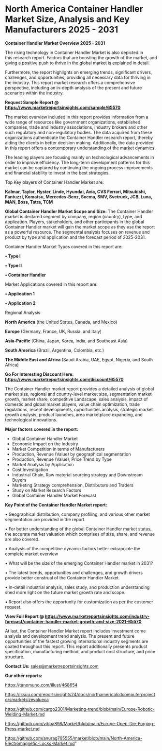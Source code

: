 # North America Container Handler Market Size, Analysis and Key Manufacturers 2025 - 2031

<Strong> Container Handler Market Overview 2025 - 2031</strong>

The rising technology in Container Handler Market is also depicted in this research report. Factors that are boosting the growth of the market, and giving a positive push to thrive in the global market is explained in detail.

Furthermore, the report highlights on emerging trends, significant drivers, challenges, and opportunities, providing all necessary data for thriving in the industry. This report market research offers a comprehensive perspective, including an in-depth analysis of the present and future scenarios within the industry.

<strong>Request Sample Report @ <a href=https://www.marketreportsinsights.com/sample/65570>https://www.marketreportsinsights.com/sample/65570</a></strong>

The market overview included in this report provides information from a wide range of resources like government organizations, established companies, trade and industry associations, industry brokers and other such regulatory and non-regulatory bodies. The data acquired from these organizations authenticate the Container Handler research report, thereby aiding the clients in better decision making. Additionally, the data provided in this report offers a contemporary understanding of the market dynamics.

The leading players are focusing mainly on technological advancements in order to improve efficiency. The long-term development patterns for this market can be captured by continuing the ongoing process improvements and financial stability to invest in the best strategies.

Top Key players of Container Handler Market are:

<strong>Kalmar, Taylor, Hyster, Linde, Hyundai, Avia, CVS Ferrari, Mitsubishi, Fantuzzi, Komatsu, Mercedes-Benz, Socma, SMV, Svetruck, JCB, Luna, MAN, Boss, Tatra, TCM</strong>

<strong><b>Global Container Handler Market Scope and Size:</b></strong>
The Container Handler market is declared segment by company, region (country), type, and application. Players, stakeholders, and other participants in the global Container Handler market will gain the market scope as they use the report as a powerful resource. The segmental analysis focuses on revenue and product by type and application and the forecast period of 2025-2031.

Container Handler Market Types covered in this report are:

<strong>• Type I

• Type II

• Container Handler</strong>

Market Applications covered in this report are:

<strong>• Application 1

• Application 2</strong> 

Regional Analysis

<strong>North America</strong> (the United States, Canada, and Mexico)

<strong>Europe</strong> (Germany, France, UK, Russia, and Italy)

<strong>Asia-Pacific</strong> (China, Japan, Korea, India, and Southeast Asia)

<strong>South America</strong> (Brazil, Argentina, Colombia, etc.)

<strong>The Middle East and Africa</strong> (Saudi Arabia, UAE, Egypt, Nigeria, and South Africa)

<strong>Go For Interesting Discount Here: <a href=https://www.marketreportsinsights.com/discount/65570>https://www.marketreportsinsights.com/discount/65570</a></strong>

The Container Handler market report provides a detailed analysis of global market size, regional and country-level market size, segmentation market growth, market share, competitive Landscape, sales analysis, impact of domestic and global market players, value chain optimization, trade regulations, recent developments, opportunities analysis, strategic market growth analysis, product launches, area marketplace expanding, and technological innovations.

<strong><b>Major factors covered in the report:</b></strong>
<ul>
  <li>Global Container Handler Market </li>
  <li>Economic Impact on the Industry</li>
  <li>Market Competition in terms of Manufacturers</li>
  <li>Production, Revenue (Value) by geographical segmentation</li>
  <li>Production, Revenue (Value), Price Trend by Type</li>
  <li>Market Analysis by Application</li>
  <li>Cost Investigation</li>
  <li>Industrial Chain, Raw material sourcing strategy and Downstream Buyers</li>
  <li>Marketing Strategy comprehension, Distributors and Traders</li>
  <li>Study on Market Research Factors</li>
  <li>Global Container Handler Market Forecast</li>
</ul>

<strong><b>Key Point of the Container Handler Market report:</b></strong>

• Geographical distribution, company profiling, and various other market segmentation are provided in the report.

• For better understanding of the global Container Handler market status, the accurate market valuation which comprises of size, share, and revenue are also covered.

• Analysis of the competitive dynamic factors better extrapolate the complete market overview

• What will be the size of the emerging Container Handler market in 2031?

• The latest trends, opportunities and challenges, and growth drivers provide better construal of the Container Handler Market.

• In-detail industrial analysis, sales study, and production understanding shed more light on the future market growth rate and scope.

• Report also offers the opportunity for customization as per the customer request.

<strong><b>View Full Report @ <a href=https://www.marketreportsinsights.com/industry-forecast/container-handler-market-growth-and-size-2021-65570>https://www.marketreportsinsights.com/industry-forecast/container-handler-market-growth-and-size-2021-65570</a></b></strong>


At last, the Container Handler Market report includes investment come analysis and development trend analysis. The present and future opportunities of the fastest growing international industry segments are coated throughout this report. This report additionally presents product specification, manufacturing method, and product cost structure, and price structure.

<strong>Contact Us:</strong>
sales@marketreportsinsights.com

<strong>Our other reports:</strong>

<a href=https://tanomuno.com/illust/468654>https://tanomuno.com/illust/468654</a>

<a href=https://issuu.com/reportsinsights24/docs/northamericalcdcomputerprojectorsmarketsizevalueca>https://issuu.com/reportsinsights24/docs/northamericalcdcomputerprojectorsmarketsizevalueca</a>

<a href=https://github.com/cargo2301/Marketing-trend/blob/main/Europe-Robotic-Welding-Market.md>https://github.com/cargo2301/Marketing-trend/blob/main/Europe-Robotic-Welding-Market.md</a>

<a href=https://github.com/vibha898/Market/blob/main/Europe-Open-Die-Forging-Press-market.md>https://github.com/vibha898/Market/blob/main/Europe-Open-Die-Forging-Press-market.md</a>

<a href=https://github.com/anurag765555/market/blob/main/North-America-Electromagnetic-Locks-Market.md>https://github.com/anurag765555/market/blob/main/North-America-Electromagnetic-Locks-Market.md</a>"

